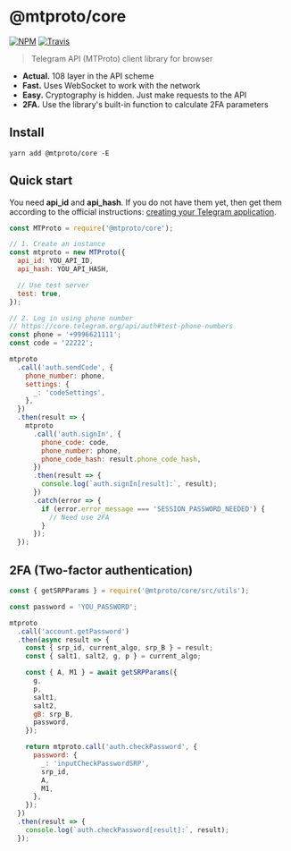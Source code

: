 # @mtproto/core

[![NPM](https://img.shields.io/npm/v/@mtproto/core.svg?style=flat-square)](https://www.npmjs.com/package/@mtproto/core)
[![Travis](https://img.shields.io/travis/com/alik0211/mtproto-core/master.svg?style=flat-square)](https://travis-ci.com/alik0211/mtproto-core)

> Telegram API (MTProto) client library for browser

* **Actual.** 108 layer in the API scheme
* **Fast.** Uses WebSocket to work with the network
* **Easy.** Cryptography is hidden. Just make requests to the API
* **2FA.** Use the library's built-in function to calculate 2FA parameters

## Install

```
yarn add @mtproto/core -E
```

## Quick start

You need **api_id** and **api_hash**. If you do not have them yet, then get them according to the official instructions: [creating your Telegram application](https://core.telegram.org/api/obtaining_api_id).

```js
const MTProto = require('@mtproto/core');

// 1. Create an instance
const mtproto = new MTProto({
  api_id: YOU_API_ID,
  api_hash: YOU_API_HASH,

  // Use test server
  test: true,
});

// 2. Log in using phone number
// https://core.telegram.org/api/auth#test-phone-numbers
const phone = '+9996621111';
const code = '22222';

mtproto
  .call('auth.sendCode', {
    phone_number: phone,
    settings: {
      _: 'codeSettings',
    },
  })
  .then(result => {
    mtproto
      .call('auth.signIn', {
        phone_code: code,
        phone_number: phone,
        phone_code_hash: result.phone_code_hash,
      })
      .then(result => {
        console.log(`auth.signIn[result]:`, result);
      })
      .catch(error => {
        if (error.error_message === 'SESSION_PASSWORD_NEEDED') {
          // Need use 2FA
        }
      });
  });
```

## 2FA (Two-factor authentication)

```js
const { getSRPParams } = require('@mtproto/core/src/utils');

const password = 'YOU_PASSWORD';

mtproto
  .call('account.getPassword')
  .then(async result => {
    const { srp_id, current_algo, srp_B } = result;
    const { salt1, salt2, g, p } = current_algo;

    const { A, M1 } = await getSRPParams({
      g,
      p,
      salt1,
      salt2,
      gB: srp_B,
      password,
    });

    return mtproto.call('auth.checkPassword', {
      password: {
        _: 'inputCheckPasswordSRP',
        srp_id,
        A,
        M1,
      },
    });
  })
  .then(result => {
    console.log(`auth.checkPassword[result]:`, result);
  });
```
